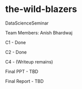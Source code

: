 # the-wild-blazers
DataScienceSeminar

Team Members: Anish Bhardwaj

C1 - Done

C2 - Done

C4 - (Writeup remains)

Final PPT - TBD

Final Report - TBD